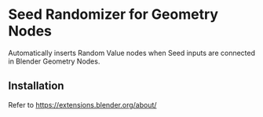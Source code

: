# Seed Randomizer for Geometry Nodes

Automatically inserts Random Value nodes when Seed inputs are connected in Blender Geometry Nodes.

## Installation

Refer to <https://extensions.blender.org/about/>
